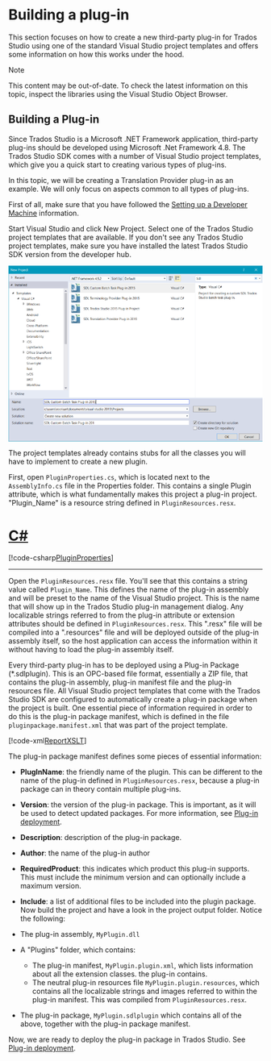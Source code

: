 Building a plug-in
====
This section focuses on how to create a new third-party plug-in for Trados Studio using one of the standard Visual Studio project templates and offers some information on how this works under the hood.

> [!NOTE]
> This content may be out-of-date. To check the latest information on this topic, inspect the libraries using the Visual Studio Object Browser.


Building a Plug-in
-----
Since Trados Studio is a Microsoft .NET Framework application, third-party plug-ins should be developed using Microsoft .Net Framework 4.8. The Trados Studio SDK comes with a number of Visual Studio project templates, which give you a quick start to creating various types of plug-ins.

In this topic, we will be creating a Translation Provider plug-in as an example. We will only focus on aspects common to all types of plug-ins. 

First of all, make sure that you have followed the [Setting up a Developer Machine](gettingstarted/setting_up_a_developer_machine.md) information.

Start Visual Studio and click New Project. Select one of the Trados Studio project templates that are available. If you don't see any Trados Studio project templates, make sure you have installed the latest Trados Studio SDK version from the developer hub.

<img style="display:block; " src="images/NewSdlStudioProject.png" />


The project templates already contains stubs for all the classes you will have to implement to create a new plugin.

First, open `PluginProperties.cs`, which is located next to the `AssemblyInfo.cs` file in the Properties folder. This contains a single Plugin attribute, which is what fundamentally makes this project a plug-in project. "Plugin_Name" is a resource string defined in `PluginResources.resx`.

# [C#](#tab/tabid-1)
[!code-csharp[PluginProperties](code_samples/PluginProperties.cs#L1)]
***

Open the `PluginResources.resx` file. You'll see that this contains a string value called `Plugin_Name`. This defines the name of the plug-in assembly and will be preset to the name of the Visual Studio project. This is the name that will show up in the Trados Studio plug-in management dialog. Any localizable strings referred to from the plug-in attribute or extension attributes should be defined in `PluginResources.resx`. This ".resx" file will be compiled into a ".resources" file and will be deployed outside of the plug-in assembly itself, so the host application can access the information within it without having to load the plug-in assembly itself.

Every third-party plug-in has to be deployed using a Plug-in Package (*.sdlplugin). This is an OPC-based file format, essentially a ZIP file, that contains the plug-in assembly, plug-in manifest file and the plug-in resources file. All Visual Studio project templates that come with the Trados Studio SDK are configured to automatically create a plug-in package when the project is built. One essential piece of information required in order to do this is the plug-in package manifest, which is defined in the file `pluginpackage.manifest.xml` that was part of the project template.

[!code-xml[ReportXSLT](code_samples/pluginpackage.manifest.xml)]		

The plug-in package manifest defines some pieces of essential information:

* **PlugInName**: the friendly name of the plugin. This can be different to the name of the plug-in defined in `PluginResources.resx`, because a plug-in package can in theory contain multiple plug-ins.
* **Version**: the version of the plug-in package. This is important, as it will be used to detect updated packages. For more information, see [Plug-in deployment](gettingstarted/plugin_deployment.md).
* **Description**: description of the plug-in package.
* **Author**: the name of the plug-in author
* **RequiredProduct**: this indicates which product this plug-in supports. This must include the minimum version and can optionally include a maximum version.
* **Include**: a list of additional files to be included into the plugin package.
Now build the project and have a look in the project output folder. Notice the following:

* The plug-in assembly, `MyPlugin.dll`
* A "Plugins" folder, which contains:
    * The plug-in manifest, `MyPlugin.plugin.xml`, which lists information about all the extension classes. the plug-in contains.
    * The neutral plug-in resources file `MyPlugin.plugin.resources`, which contains all the localizable strings and images referred to within the plug-in manifest. This was compiled from `PluginResources.resx`.
* The plug-in package, `MyPlugin.sdlplugin` which contains all of the above, together with the plug-in package manifest.

Now, we are ready to deploy the plug-in package in Trados Studio. See [Plug-in deployment](gettingstarted/plugin_deployment.md).